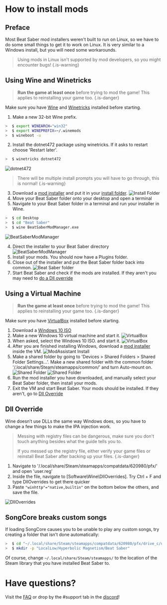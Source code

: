<!-- TITLE: Linux Modding Guide -->
<!-- SUBTITLE: Getting started on Beat Saber mods for Linux! -->

# How to install mods

## Preface 

Most Beat Saber mod installers weren't built to run on Linux, so we have to do some small things to get it to work on Linux.
It is very similar to a Windows install, but you will need some workarounds.

>Using mods in Linux isn't supported by mod developers, so you might encounter bugs!
{.is-warning}

## Using Wine and Winetricks

> **Run the game at least once** before trying to mod the game! This applies to reinstalling your game too.
{.is-danger}

Make sure you have [Wine](https://wiki.winehq.org/Download) and [Winetricks](https://github.com/Winetricks/winetricks/blob/master/README.md) installed before starting.

1. Make a new 32-bit Wine prefix.
```bash
>  $ export WINEARCH="win32"
>  $ export WINEPREFIX=~/.winemods
>  $ wineboot -u
```
2. Install the dotnet472 package using winetricks. If it asks to restart choose 'Restart later'.
```bash
>  $ winetricks dotnet472
```

![dotnet472](https://i.imgur.com/r62nmZW.png)

> There will be multiple install prompts you will have to go through, this is normal!
{.is-warning}

3. Download a [mod installer](https://bsmg.wiki/beginners-guide#installers) and put it in your [install folder](https://bsmg.wiki/faq/install-folder).
![Install Folder](https://i.imgur.com/ap2ofvE.png)
4. Move your Beat Saber folder onto your desktop and open a terminal
5. Navigate to your Beat Saber folder in a terminal and run your installer in Wine.
```bash
>  $ cd Desktop
>  $ cd "Beat Saber"
>  $ wine BeatSaberModManager.exe
```

![BeatSaberModManager](https://i.imgur.com/sXUhA8x.png)

4. Direct the installer to your Beat Saber directory
![BeatSaberModManager](https://i.imgur.com/DzEaDaI.png)
5. Install your mods. You should now have a Plugins folder.
6. Close out of the installer and put the Beat Saber folder back into common.
![Beat Saber folder](https://i.imgur.com/xWeN0TT.png)
7. Start Beat Saber and check if the mods are installed. If they aren't you may need to [do a Dll override](/modding/linux#dll-override)

## Using a Virtual Machine

> **Run the game at least once** before trying to mod the game! This applies to reinstalling your game too.
{.is-danger}

Make sure you have [VirtualBox](https://www.virtualbox.org/wiki/Linux_Downloads) installed before starting.

1. Download a [Windows 10 ISO](https://www.microsoft.com/en-us/software-download/windows10ISO)
2. Make a new Windows 10 virtual machine and start it.
![VirtualBox](https://i.imgur.com/HJMwMSr.png)
3. When asked, select the Windows 10 ISO. and start it.
![VirtualBox](https://i.imgur.com/af0ikmV.png)
4. After you are finished installing Windows, download a [mod installer](beginners-guide#installers) inside the VM.
![ModAssistant Install](https://i.imgur.com/juZzw1j.png)
5. Make a shared folder by going to 'Devices > Shared Folders > Shared Folder Settings...'.
Make a new shared folder with the common folder '/.local/share/Steam/steamapps/common/' and turn Auto-mount on.
![Shared Folder](https://i.imgur.com/FoV8BE3.png)
![Shared Folder](https://i.imgur.com/rcpnROc.png)
6. Run the mod installer you have downloaded, and manually select your Beat Saber folder, then install your mods.
7. Exit the VM and start Beat Saber. Your mods should be installed. If they aren't, go to [Dll Override](linux#dll-override)

## Dll Override

Wine doesn’t use DLLs the same way Windows does, so you have to change a few things to make the IPA injection work.

> Messing with registry files can be dangerous, make sure you don't touch anything besides what the guide tells you to.
>
> If you messed up the registry file, either verify your game files or reinstall Beat Saber after backing up your files.
{.is-danger}

1. Navigate to '/.local/share/Steam/steamapps/compatdata/620980/pfx/' and open 'user.reg'
2. Inside the file, navigate to [Software\\Wine\\DllOverrides]. Try Ctrl + F and type DllOverrides to get there quicker
3. Paste `"winhttp"="native,builtin"` on the bottom below the others, and save the file.

![DllOverrides](https://i.imgur.com/dgemtef.png)

## SongCore breaks custom songs

If loading SongCore causes you to be unable to play any custom songs, try creating a folder that isn't done automatically:

```bash
>  $ cd "~/.local/share/Steam/steamapps/compatdata/620980/pfx/drive_c/users/steamuser/Local Settings"
>  $ mkdir -p "LocalLow/Hyperbolic Magnetism/Beat Saber"
```

Of course, change `~/.local/share/Steam/steamapps/` to the location of the Steam library that you have installed Beat Saber to.

# Have questions?
Visit the [FAQ](faq) or drop by the #support tab in the [discord](https://discord.gg/beatsabermods)!
